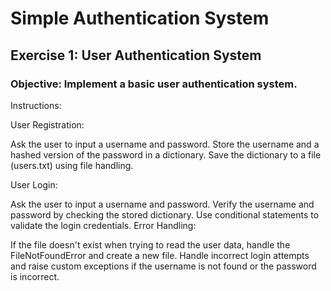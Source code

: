 # Simple Authentication System
 
## Exercise 1: User Authentication System
### Objective: Implement a basic user authentication system.

Instructions:

User Registration:

Ask the user to input a username and password.
Store the username and a hashed version of the password in a dictionary.
Save the dictionary to a file (users.txt) using file handling.

User Login:

Ask the user to input a username and password.
Verify the username and password by checking the stored dictionary.
Use conditional statements to validate the login credentials.
Error Handling:

If the file doesn't exist when trying to read the user data, handle the FileNotFoundError and create a new file.
Handle incorrect login attempts and raise custom exceptions if the username is not found or the password is incorrect.
